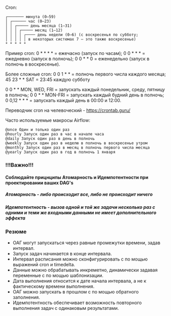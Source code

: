 Cron:
```
┌─────── минута (0–59)
│ ┌────── час (0–23)
│ │ ┌───── день месяца (1–31)
│ │ │ ┌───── месяц (1–12)
│ │ │ │ ┌──── день недели (0–6) (с воскресенья по субботу;
│ │ │ │ │ в некоторых системах 7 – это также воскресенье)
* * * * *
```

Пример cron:
 0 * * * * = ежечасно (запуск по часам);
 0 0 * * * = ежедневно (запуск в полночь);
 0 0 * * 0 = еженедельно (запуск в полночь в воскресенье).

Более сложные cron:
 0 0 1 * * = полночь первого числа каждого месяца;
 45 23 * * SAT = 23:45 каждую субботу

 0 0 * * MON, WED, FRI = запускать каждый понедельник, среду,
                         пятницу в полночь;
 0 0 * * MON-FRI = запускать каждый будний день в полночь;
 0 0,12 * * * = запускать каждый день в 00:00 и 12:00.

Переводчик cron на челевоческий - https://crontab.guru/

Часто используемые макросы Airflow:
```
@once Один и только один раз
@hourly Запуск один раз в час в начале часа
@daily Запуск один раз в день в полночь
@weekly Запуск один раз в неделю в полночь в воскресенье утром
@monthly Запуск один раз в месяц в полночь первого числа месяца
@yearly Запуск один раз в год в полночь 1 января
```


### !!!Важно!!!
#### Соблюдайте прицнципы Атомарность и Идемпотентности при проектировании ваших DAG's
##### Атомарность - либо происходит все, либо не происходит ничего
##### Идемпотентность - вызов одной и той же задачи несколько раз с одними и теми же входными данными не имеет дополнительного эффекта


### Резюме
-  ОАГ могут запускаться через равные промежутки времени, задав
   интервал.
-  Запуск задач начинается в конце интервала.
-  Интервал расписания можно сконфигурировать с по мощью выражений cron и timedelta.
-  Данные можно обрабатывать инкреметно, динамически задавая
   переменные с по мощью шаблонизации.
-  Дата выполнения относится к дате начала интервала, а не к фактическому времени выполнения.
-  ОАГ можно запускать в прошлом с по мощью обратного заполнения.
-  Идемпотентность обеспечивает возможность повторного выполнения задач с одинаковым результатами.
